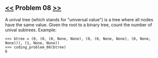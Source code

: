 ## [<<](../07) Problem 08 [>>](../09)

A unival tree (which stands for "universal value") is a tree where all nodes have the same value.
Given the root to a binary tree, count the number of unival subtrees.
Example:

    >>> btree = (0, (0, (0, None, None), (0, (0, None, None), (0, None, None))), (1, None, None))
    >>> coding_problem_08(btree)
    6
